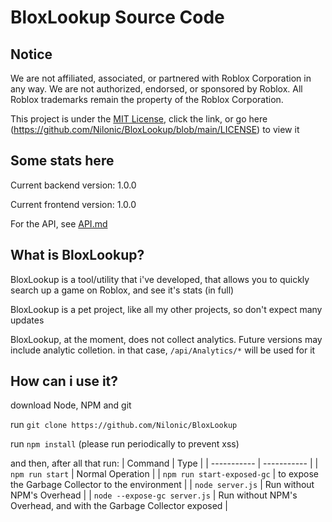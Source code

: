 # BloxLookup Source Code

## Notice
We are not affiliated, associated, or partnered with Roblox Corporation in any way. We are not authorized, endorsed, or sponsored by Roblox. All Roblox trademarks remain the property of the Roblox Corporation.

This project is under the [MIT License](LICENSE), click the link, or go here (https://github.com/Nilonic/BloxLookup/blob/main/LICENSE) to view it

## Some stats here
Current backend version: 1.0.0

Current frontend version: 1.0.0

For the API, see [API.md](API.md)

## What is BloxLookup?
BloxLookup is a tool/utility that i've developed, that allows you to quickly search up a game on Roblox, and see it's stats (in full)

BloxLookup is a pet project, like all my other projects, so don't expect many updates

BloxLookup, at the moment, does not collect analytics. Future versions may include analytic colletion. in that case, `/api/Analytics/*` will be used for it

## How can i use it?
download Node, NPM and git

run `git clone https://github.com/Nilonic/BloxLookup`

run `npm install` (please run periodically to prevent xss) 

and then, after all that run: 
| Command | Type |
| ----------- | ----------- |
| `npm run start` | Normal Operation |
| `npm run start-exposed-gc` | to expose the Garbage Collector to the environment |
| `node server.js` | Run without NPM's Overhead |
| `node --expose-gc server.js` | Run without NPM's Overhead, and with the Garbage Collector exposed |
